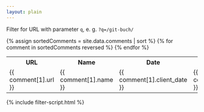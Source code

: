 ```yaml
---
layout: plain
---
```


Filter for URL with parameter `q`, e. g. `?q=/git-buch/`

<table id="commentsTable" class="table">
  <tr class="d-flex">
    <th class="col-sm-3">
      URL
    </th>
    <th class="col-sm-2">
      Name
    </th>
    <th class="col-sm-2">
      Date
    </th>
    <th class="col-sm-5">
      Message
    </th>
  </tr>
  {% assign sortedComments = site.data.comments | sort %}
  {% for comment in sortedComments reversed %}
    <tr id="comment_{{ comment.url }}" class="d-none">
      <td class="col-sm-3">
        {{ comment[1].url }}
      </td>
      <td class="col-sm-2">
        {{ comment[1].name }}
      </td>
      <td class="col-sm-2">
        {{ comment[1].client_date }}
      </td>
      <td class="col-sm-2">
        {{ comment[1].date }}
      </td>
      <td class="col-sm-3">
        {{comment[1].message }}
      </td>
    </tr>
  {% endfor %}
</table>

{% include filter-script.html %}
